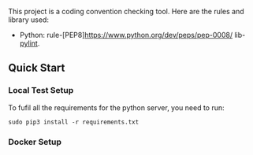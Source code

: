 This project is a coding convention checking tool. Here are the rules and library used:

* Python: rule-[PEP8]https://www.python.org/dev/peps/pep-0008/ lib-[pylint](https://www.pylint.org/#install).

## Quick Start
### Local Test Setup
To fufil all the requirements for the python server, you need to run:
```
sudo pip3 install -r requirements.txt
```

### Docker Setup